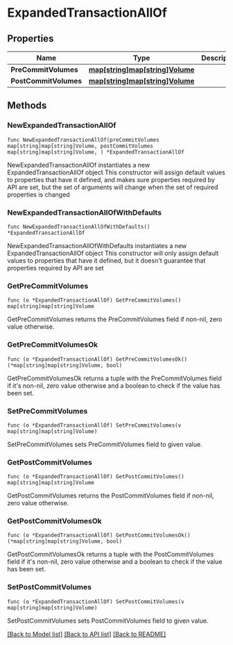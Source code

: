 # ExpandedTransactionAllOf

## Properties

Name | Type | Description | Notes
------------ | ------------- | ------------- | -------------
**PreCommitVolumes** | [**map[string]map[string]Volume**](map.md) |  | 
**PostCommitVolumes** | [**map[string]map[string]Volume**](map.md) |  | 

## Methods

### NewExpandedTransactionAllOf

`func NewExpandedTransactionAllOf(preCommitVolumes map[string]map[string]Volume, postCommitVolumes map[string]map[string]Volume, ) *ExpandedTransactionAllOf`

NewExpandedTransactionAllOf instantiates a new ExpandedTransactionAllOf object
This constructor will assign default values to properties that have it defined,
and makes sure properties required by API are set, but the set of arguments
will change when the set of required properties is changed

### NewExpandedTransactionAllOfWithDefaults

`func NewExpandedTransactionAllOfWithDefaults() *ExpandedTransactionAllOf`

NewExpandedTransactionAllOfWithDefaults instantiates a new ExpandedTransactionAllOf object
This constructor will only assign default values to properties that have it defined,
but it doesn't guarantee that properties required by API are set

### GetPreCommitVolumes

`func (o *ExpandedTransactionAllOf) GetPreCommitVolumes() map[string]map[string]Volume`

GetPreCommitVolumes returns the PreCommitVolumes field if non-nil, zero value otherwise.

### GetPreCommitVolumesOk

`func (o *ExpandedTransactionAllOf) GetPreCommitVolumesOk() (*map[string]map[string]Volume, bool)`

GetPreCommitVolumesOk returns a tuple with the PreCommitVolumes field if it's non-nil, zero value otherwise
and a boolean to check if the value has been set.

### SetPreCommitVolumes

`func (o *ExpandedTransactionAllOf) SetPreCommitVolumes(v map[string]map[string]Volume)`

SetPreCommitVolumes sets PreCommitVolumes field to given value.


### GetPostCommitVolumes

`func (o *ExpandedTransactionAllOf) GetPostCommitVolumes() map[string]map[string]Volume`

GetPostCommitVolumes returns the PostCommitVolumes field if non-nil, zero value otherwise.

### GetPostCommitVolumesOk

`func (o *ExpandedTransactionAllOf) GetPostCommitVolumesOk() (*map[string]map[string]Volume, bool)`

GetPostCommitVolumesOk returns a tuple with the PostCommitVolumes field if it's non-nil, zero value otherwise
and a boolean to check if the value has been set.

### SetPostCommitVolumes

`func (o *ExpandedTransactionAllOf) SetPostCommitVolumes(v map[string]map[string]Volume)`

SetPostCommitVolumes sets PostCommitVolumes field to given value.



[[Back to Model list]](../README.md#documentation-for-models) [[Back to API list]](../README.md#documentation-for-api-endpoints) [[Back to README]](../README.md)


